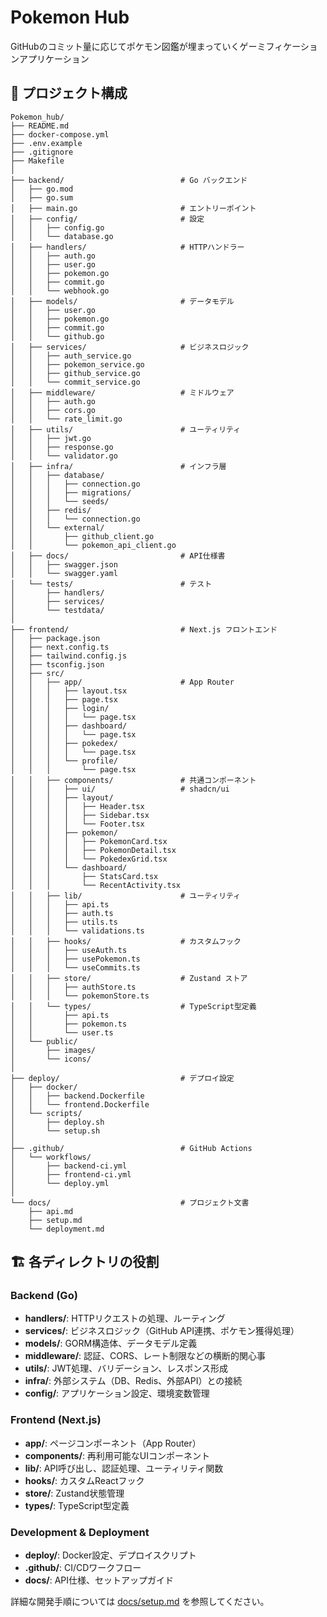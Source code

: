 # Pokemon Hub

GitHubのコミット量に応じてポケモン図鑑が埋まっていくゲーミフィケーションアプリケーション

## 📁 プロジェクト構成

```
Pokemon_hub/
├── README.md
├── docker-compose.yml
├── .env.example
├── .gitignore
├── Makefile
│
├── backend/                          # Go バックエンド
│   ├── go.mod
│   ├── go.sum
│   ├── main.go                       # エントリーポイント
│   ├── config/                       # 設定
│   │   ├── config.go
│   │   └── database.go
│   ├── handlers/                     # HTTPハンドラー
│   │   ├── auth.go
│   │   ├── user.go
│   │   ├── pokemon.go
│   │   ├── commit.go
│   │   └── webhook.go
│   ├── models/                       # データモデル
│   │   ├── user.go
│   │   ├── pokemon.go
│   │   ├── commit.go
│   │   └── github.go
│   ├── services/                     # ビジネスロジック
│   │   ├── auth_service.go
│   │   ├── pokemon_service.go
│   │   ├── github_service.go
│   │   └── commit_service.go
│   ├── middleware/                   # ミドルウェア
│   │   ├── auth.go
│   │   ├── cors.go
│   │   └── rate_limit.go
│   ├── utils/                        # ユーティリティ
│   │   ├── jwt.go
│   │   ├── response.go
│   │   └── validator.go
│   ├── infra/                        # インフラ層
│   │   ├── database/
│   │   │   ├── connection.go
│   │   │   ├── migrations/
│   │   │   └── seeds/
│   │   ├── redis/
│   │   │   └── connection.go
│   │   └── external/
│   │       ├── github_client.go
│   │       └── pokemon_api_client.go
│   ├── docs/                         # API仕様書
│   │   ├── swagger.json
│   │   └── swagger.yaml
│   └── tests/                        # テスト
│       ├── handlers/
│       ├── services/
│       └── testdata/
│
├── frontend/                         # Next.js フロントエンド
│   ├── package.json
│   ├── next.config.ts
│   ├── tailwind.config.js
│   ├── tsconfig.json
│   ├── src/
│   │   ├── app/                      # App Router
│   │   │   ├── layout.tsx
│   │   │   ├── page.tsx
│   │   │   ├── login/
│   │   │   │   └── page.tsx
│   │   │   ├── dashboard/
│   │   │   │   └── page.tsx
│   │   │   ├── pokedex/
│   │   │   │   └── page.tsx
│   │   │   └── profile/
│   │   │       └── page.tsx
│   │   ├── components/               # 共通コンポーネント
│   │   │   ├── ui/                   # shadcn/ui
│   │   │   ├── layout/
│   │   │   │   ├── Header.tsx
│   │   │   │   ├── Sidebar.tsx
│   │   │   │   └── Footer.tsx
│   │   │   ├── pokemon/
│   │   │   │   ├── PokemonCard.tsx
│   │   │   │   ├── PokemonDetail.tsx
│   │   │   │   └── PokedexGrid.tsx
│   │   │   └── dashboard/
│   │   │       ├── StatsCard.tsx
│   │   │       └── RecentActivity.tsx
│   │   ├── lib/                      # ユーティリティ
│   │   │   ├── api.ts
│   │   │   ├── auth.ts
│   │   │   ├── utils.ts
│   │   │   └── validations.ts
│   │   ├── hooks/                    # カスタムフック
│   │   │   ├── useAuth.ts
│   │   │   ├── usePokemon.ts
│   │   │   └── useCommits.ts
│   │   ├── store/                    # Zustand ストア
│   │   │   ├── authStore.ts
│   │   │   └── pokemonStore.ts
│   │   └── types/                    # TypeScript型定義
│   │       ├── api.ts
│   │       ├── pokemon.ts
│   │       └── user.ts
│   └── public/
│       ├── images/
│       └── icons/
│
├── deploy/                           # デプロイ設定
│   ├── docker/
│   │   ├── backend.Dockerfile
│   │   └── frontend.Dockerfile
│   └── scripts/
│       ├── deploy.sh
│       └── setup.sh
│
├── .github/                          # GitHub Actions
│   └── workflows/
│       ├── backend-ci.yml
│       ├── frontend-ci.yml
│       └── deploy.yml
│
└── docs/                             # プロジェクト文書
    ├── api.md
    ├── setup.md
    └── deployment.md
```

## 🏗️ 各ディレクトリの役割

### Backend (Go)
- **handlers/**: HTTPリクエストの処理、ルーティング
- **services/**: ビジネスロジック（GitHub API連携、ポケモン獲得処理）
- **models/**: GORM構造体、データモデル定義
- **middleware/**: 認証、CORS、レート制限などの横断的関心事
- **utils/**: JWT処理、バリデーション、レスポンス形成
- **infra/**: 外部システム（DB、Redis、外部API）との接続
- **config/**: アプリケーション設定、環境変数管理

### Frontend (Next.js)
- **app/**: ページコンポーネント（App Router）
- **components/**: 再利用可能なUIコンポーネント
- **lib/**: API呼び出し、認証処理、ユーティリティ関数
- **hooks/**: カスタムReactフック
- **store/**: Zustand状態管理
- **types/**: TypeScript型定義

### Development & Deployment
- **deploy/**: Docker設定、デプロイスクリプト
- **.github/**: CI/CDワークフロー
- **docs/**: API仕様、セットアップガイド

詳細な開発手順については [docs/setup.md](./docs/setup.md) を参照してください。